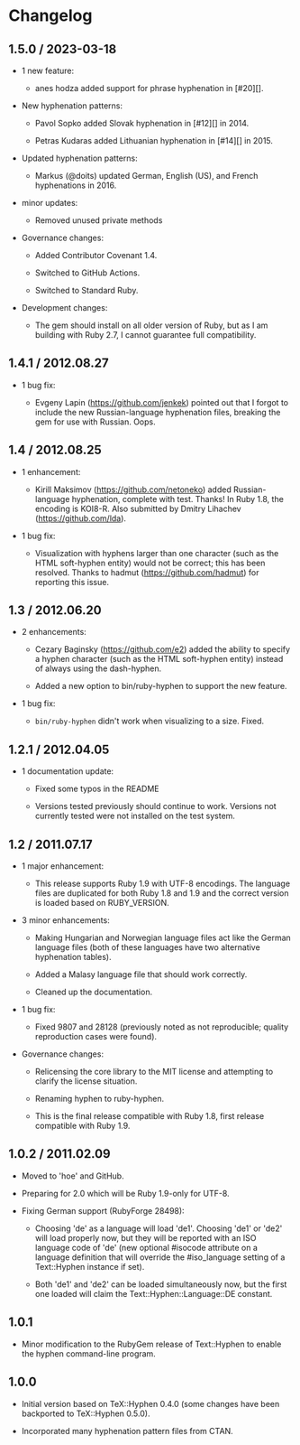 # Changelog

## 1.5.0 / 2023-03-18

- 1 new feature:

  - anes hodza added support for phrase hyphenation in [#20][].

- New hyphenation patterns:

  - Pavol Sopko added Slovak hyphenation in [#12][] in 2014.

  - Petras Kudaras added Lithuanian hyphenation in [#14][] in 2015.

- Updated hyphenation patterns:

  - Markus (@doits) updated German, English (US), and French hyphenations in 2016.

- minor updates:

  - Removed unused private methods

- Governance changes:

  - Added Contributor Covenant 1.4.

  - Switched to GitHub Actions.

  - Switched to Standard Ruby.

- Development changes:

  - The gem should install on all older version of Ruby, but as I am building
    with Ruby 2.7, I cannot guarantee full compatibility.

## 1.4.1 / 2012.08.27

- 1 bug fix:

  - Evgeny Lapin (<https://github.com/jenkek>) pointed out that I forgot to
    include the new Russian-language hyphenation files, breaking the gem for use
    with Russian. Oops.

## 1.4 / 2012.08.25

- 1 enhancement:

  - Kirill Maksimov (<https://github.com/netoneko>) added Russian-language
    hyphenation, complete with test. Thanks! In Ruby 1.8, the encoding is
    KOI8-R. Also submitted by Dmitry Lihachev (<https://github.com/lda>).

- 1 bug fix:

  - Visualization with hyphens larger than one character (such as the HTML
    soft-hyphen entity) would not be correct; this has been resolved. Thanks to
    hadmut (<https://github.com/hadmut>) for reporting this issue.

## 1.3 / 2012.06.20

- 2 enhancements:

  - Cezary Baginsky (https://github.com/e2) added the ability to specify a
    hyphen character (such as the HTML soft-hyphen entity) instead of always
    using the dash-hyphen.

  - Added a new option to bin/ruby-hyphen to support the new feature.

- 1 bug fix:

  - `bin/ruby-hyphen` didn't work when visualizing to a size. Fixed.

## 1.2.1 / 2012.04.05

- 1 documentation update:

  - Fixed some typos in the README

  - Versions tested previously should continue to work. Versions not currently
    tested were not installed on the test system.

## 1.2 / 2011.07.17

- 1 major enhancement:

  - This release supports Ruby 1.9 with UTF-8 encodings. The language files are
    duplicated for both Ruby 1.8 and 1.9 and the correct version is loaded based
    on RUBY_VERSION.

- 3 minor enhancements:

  - Making Hungarian and Norwegian language files act like the German language
    files (both of these languages have two alternative hyphenation tables).

  - Added a Malasy language file that should work correctly.

  - Cleaned up the documentation.

- 1 bug fix:

  - Fixed 9807 and 28128 (previously noted as not reproducible; quality
    reproduction cases were found).

- Governance changes:

  - Relicensing the core library to the MIT license and attempting to clarify
    the license situation.

  - Renaming hyphen to ruby-hyphen.

  - This is the final release compatible with Ruby 1.8, first release
    compatible with Ruby 1.9.

## 1.0.2 / 2011.02.09

- Moved to 'hoe' and GitHub.

- Preparing for 2.0 which will be Ruby 1.9-only for UTF-8.

- Fixing German support (RubyForge 28498):

  - Choosing 'de' as a language will load 'de1'. Choosing 'de1' or 'de2' will
    load properly now, but they will be reported with an ISO language code of
    'de' (new optional #isocode attribute on a language definition that will
    override the #iso_language setting of a Text::Hyphen instance if set).

  - Both 'de1' and 'de2' can be loaded simultaneously now, but the first one
    loaded will claim the Text::Hyphen::Language::DE constant.

## 1.0.1

- Minor modification to the RubyGem release of Text::Hyphen to enable the
  hyphen command-line program.

## 1.0.0

- Initial version based on TeX::Hyphen 0.4.0 (some changes have been
  backported to TeX::Hyphen 0.5.0).

- Incorporated many hyphenation pattern files from CTAN.
